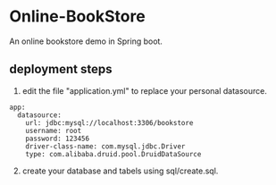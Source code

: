 # Online-BookStore
An online bookstore demo in Spring boot.


## deployment steps

1. edit the file "application.yml" to replace your personal datasource.

```
app:
  datasource:
    url: jdbc:mysql://localhost:3306/bookstore
    username: root
    password: 123456
    driver-class-name: com.mysql.jdbc.Driver
    type: com.alibaba.druid.pool.DruidDataSource
```

2. create your database and tabels using sql/create.sql.
